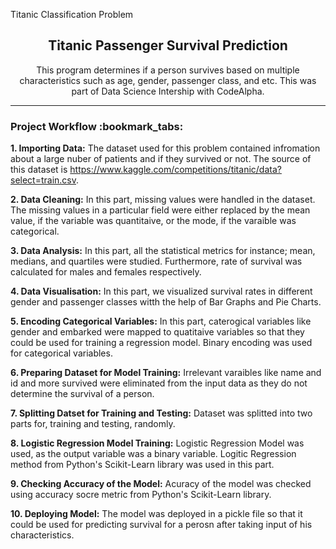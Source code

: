Titanic Classification Problem
<h2 align='center'>Titanic Passenger Survival Prediction</h2>
<p align = 'center'> This program determines if a person survives based on multiple characteristics such as age, gender, passenger class, and etc. This was part of Data Science Intership with CodeAlpha.</p> <hr>
<h3>Project Workflow :bookmark_tabs: </h3>

**1. Importing Data:** The dataset used for this problem contained infromation about a large nuber of patients and if they survived or not. The source of this dataset is https://www.kaggle.com/competitions/titanic/data?select=train.csv. 

**2. Data Cleaning:** In this part, missing values were handled in the dataset. The missing values in a particular field were either replaced by the mean value, if the variable was quantitaive, or the mode, if the varaible was categorical. 

**3. Data Analysis:** In this part, all the statistical metrics for instance; mean, medians, and quartiles were studied. Furthermore, rate of survival was calculated for males and females respectively.

**4. Data Visualisation:** In this part, we visualized survival rates in different gender and passenger classes witth the help of Bar Graphs and Pie Charts.

**5. Encoding Categorical Variables:** In this part, caterogical variables like gender and embarked were mapped to quatitaive variables so that they could be used for training a regression model. Binary encoding was used for categorical variables.

**6. Preparing Dataset for Model Training:** Irrelevant varaibles like name and id and more survived were eliminated from the input data as they do not determine the survival of a person.

**7. Splitting Datset for Training and Testing:** Dataset was splitted into two parts for, training and testing, randomly.

**8. Logistic Regression Model Training:** Logistic Regression Model was used, as the output variable was a binary variable. Logitic Regression method from Python's Scikit-Learn library was used in this part.

**9. Checking Accuracy of the Model:** Acuracy of the model was checked using accuracy socre metric from Python's Scikit-Learn library.

**10. Deploying Model:** The model was deployed in a pickle file so that it could be used for predicting survival for a perosn after taking input of his characteristics.

